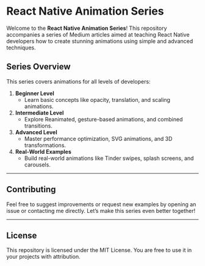 # React Native Animation Series

Welcome to the **React Native Animation Series**! This repository accompanies a series of Medium articles aimed at teaching React Native developers how to create stunning animations using simple and advanced techniques.

## Series Overview
This series covers animations for all levels of developers:

1. **Beginner Level**
   - Learn basic concepts like opacity, translation, and scaling animations.
2. **Intermediate Level**
   - Explore Reanimated, gesture-based animations, and combined transitions.
3. **Advanced Level**
   - Master performance optimization, SVG animations, and 3D transformations.
4. **Real-World Examples**
   - Build real-world animations like Tinder swipes, splash screens, and carousels.

---

## Contributing
Feel free to suggest improvements or request new examples by opening an issue or contacting me directly. Let’s make this series even better together!

---

## License
This repository is licensed under the MIT License. You are free to use it in your projects with attribution.
